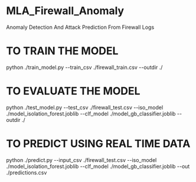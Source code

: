 # MLA_Firewall_Anomaly
Anomaly Detection And Attack Prediction From Firewall Logs


# TO TRAIN THE MODEL
python ./train_model.py --train_csv ./firewall_train.csv --outdir ./


# TO EVALUATE THE MODEL
python ./test_model.py --test_csv ./firewall_test.csv --iso_model ./model_isolation_forest.joblib --clf_model ./model_gb_classifier.joblib --outdir ./ 


# TO PREDICT USING REAL TIME DATA
python ./predict.py --input_csv ./firewall_test.csv --iso_model ./model_isolation_forest.joblib --clf_model ./model_gb_classifier.joblib --out ./predictions.csv
